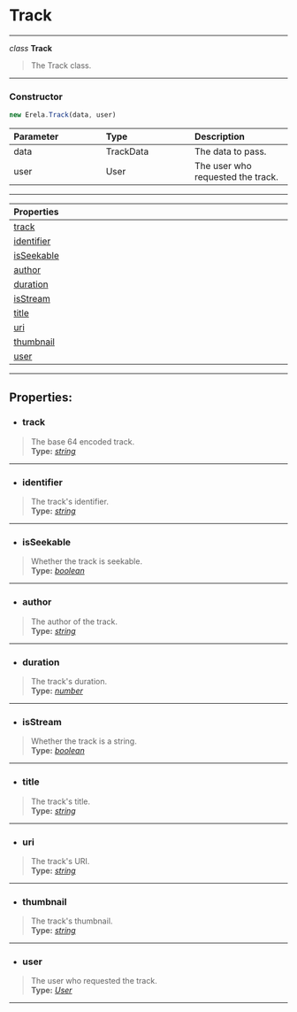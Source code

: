 # Track  
---  
*class* **Track**   
> The Track class.  
---
### Constructor
```javascript
new Erela.Track(data, user)
```
| Parameter <img width=1000/> | Type <img width=1000/> | Description <img width=1000/> |  
| :--- | :--- | :--- |  
| data | TrackData | The data to pass. |  
| user | User | The user who requested the track. |  
---  
| Properties <img width=1000/> |   
| :--- |   
| [track](#track) |   
| [identifier](#identifier) |   
| [isSeekable](#isseekable) |   
| [author](#author) |   
| [duration](#duration) |   
| [isStream](#isstream) |   
| [title](#title) |   
| [uri](#uri) |   
| [thumbnail](#thumbnail) |   
| [user](#user) |   
---  
## Properties:  
- ### track  
> The base 64 encoded track.  
> **Type:** *[string](https://developer.mozilla.org/en-US/docs/Web/JavaScript/Reference/Global_Objects/String)*  
---
- ### identifier  
> The track's identifier.  
> **Type:** *[string](https://developer.mozilla.org/en-US/docs/Web/JavaScript/Reference/Global_Objects/String)*  
--- 
- ### isSeekable  
> Whether the track is seekable.  
> **Type:** *[boolean](https://developer.mozilla.org/en-US/docs/Web/JavaScript/Reference/Global_Objects/Boolean)*  
---
- ### author  
> The author of the track.  
> **Type:** *[string](https://developer.mozilla.org/en-US/docs/Web/JavaScript/Reference/Global_Objects/String)*   
---
- ### duration  
> The track's duration.  
> **Type:** *[number](https://developer.mozilla.org/en-US/docs/Web/JavaScript/Reference/Global_Objects/Number)*  
---
- ### isStream  
> Whether the track is a string.  
> **Type:** *[boolean](https://developer.mozilla.org/en-US/docs/Web/JavaScript/Reference/Global_Objects/Boolean)*   
---
- ### title  
> The track's title.  
> **Type:** *[string](https://developer.mozilla.org/en-US/docs/Web/JavaScript/Reference/Global_Objects/String)*   
---
- ### uri  
> The track's URI.  
> **Type:** *[string](https://developer.mozilla.org/en-US/docs/Web/JavaScript/Reference/Global_Objects/String)*   
---
- ### thumbnail  
> The track's thumbnail.  
> **Type:** *[string](https://developer.mozilla.org/en-US/docs/Web/JavaScript/Reference/Global_Objects/String)*   
---
- ### user  
> The user who requested the track.  
> **Type:** *[User](https://discord.js.org/#/docs/main/stable/class/User)*  
---